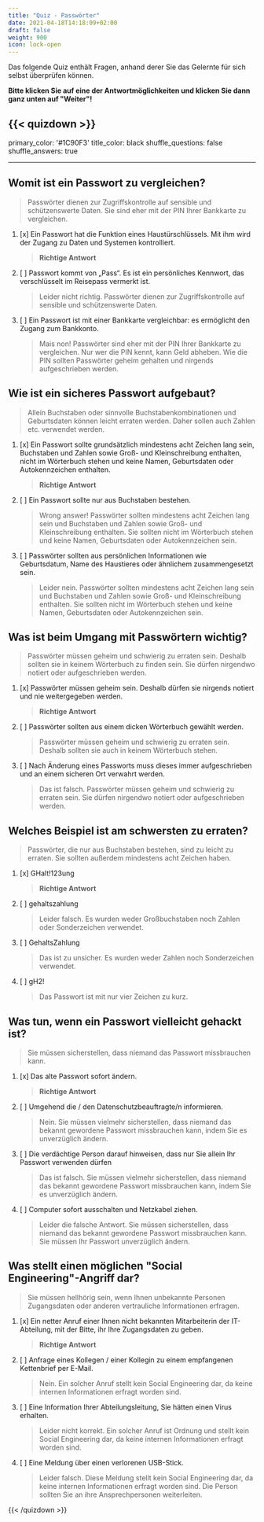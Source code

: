 ```yaml
---
title: "Quiz - Passwörter"
date: 2021-04-18T14:18:09+02:00
draft: false
weight: 900
icon: lock-open
---
```


Das folgende Quiz enthält Fragen, anhand derer Sie das Gelernte für sich selbst überprüfen können.

**Bitte klicken Sie auf eine der Antwortmöglichkeiten und klicken Sie dann ganz unten auf "Weiter"!**

{{< quizdown >}}
---
primary_color: '#1C90F3'
title_color: black
shuffle_questions: false
shuffle_answers: true

---

## Womit ist ein Passwort zu vergleichen?

> Passwörter dienen zur Zugriffskontrolle auf sensible und schützenswerte Daten. Sie sind eher mit der PIN Ihrer Bankkarte zu vergleichen.

1. [x] Ein Passwort hat die Funktion eines Haustürschlüssels. Mit ihm wird der Zugang zu Daten und Systemen kontrolliert.

	>**Richtige Antwort**
2. [ ] Passwort kommt von „Pass“. Es ist ein persönliches Kennwort, das verschlüsselt im Reisepass vermerkt ist. 

	>Leider nicht richtig. Passwörter dienen zur Zugriffskontrolle auf sensible und schützenswerte Daten.
3. [ ] Ein Passwort ist mit einer Bankkarte vergleichbar: es ermöglicht den Zugang zum Bankkonto.

	> Mais non! Passwörter sind eher mit der PIN Ihrer Bankkarte zu vergleichen. Nur wer die PIN kennt, kann Geld abheben. Wie die PIN sollten Passwörter geheim gehalten und nirgends aufgeschrieben werden.

## Wie ist ein sicheres Passwort aufgebaut?

> Allein Buchstaben oder sinnvolle Buchstabenkombinationen und Geburtsdaten können leicht erraten werden. Daher sollen auch Zahlen etc. verwendet werden.

1. [x] Ein Passwort sollte grundsätzlich mindestens acht Zeichen lang sein, Buchstaben und Zahlen sowie Groß- und Kleinschreibung enthalten, nicht im Wörterbuch stehen und keine Namen, Geburtsdaten oder Autokennzeichen enthalten.

	>**Richtige Antwort**
2. [ ] Ein Passwort sollte nur aus Buchstaben bestehen.

	>Wrong answer! Passwörter sollten mindestens acht Zeichen lang sein und Buchstaben und Zahlen sowie Groß- und Kleinschreibung enthalten. Sie sollten nicht im Wörterbuch stehen und keine Namen, Geburtsdaten oder Autokennzeichen sein.
3. [ ] Passwörter sollten aus persönlichen Informationen wie Geburtsdatum, Name des Haustieres oder ähnlichem zusammengesetzt sein.


	>Leider nein. Passwörter sollten mindestens acht Zeichen lang sein und Buchstaben und Zahlen sowie Groß- und Kleinschreibung enthalten. Sie sollten nicht im Wörterbuch stehen und keine Namen, Geburtsdaten oder Autokennzeichen sein.

## Was ist beim Umgang mit Passwörtern wichtig?

> Passwörter müssen geheim und schwierig zu erraten sein. Deshalb sollten sie in keinem Wörterbuch zu finden sein. Sie dürfen nirgendwo notiert oder aufgeschrieben werden.

1. [x] Passwörter müssen geheim sein. Deshalb dürfen sie nirgends notiert und nie weitergegeben werden.

	>**Richtige Antwort**
2. [ ] Passwörter sollten aus einem dicken Wörterbuch gewählt werden. 

	>Passwörter müssen geheim und schwierig zu erraten sein. Deshalb sollten sie auch in keinem Wörterbuch stehen.
3. [ ] Nach Änderung eines Passworts muss dieses immer aufgeschrieben und an einem sicheren Ort verwahrt werden. 

	>Das ist falsch. Passwörter müssen geheim und schwierig zu erraten sein. Sie dürfen nirgendwo notiert oder aufgeschrieben werden.

## Welches Beispiel ist am schwersten zu erraten?

> Passwörter, die nur aus Buchstaben bestehen, sind zu leicht zu erraten. Sie sollten außerdem mindestens acht Zeichen haben.

1. [x] GHalt!123ung

	>**Richtige Antwort**
2. [ ] gehaltszahlung 

	>Leider falsch. Es wurden weder Großbuchstaben noch Zahlen oder Sonderzeichen verwendet.
3. [ ] GehaltsZahlung

	>Das ist zu unsicher. Es wurden weder Zahlen noch Sonderzeichen verwendet.
4. [ ] gH2! 

	>Das Passwort ist mit nur vier Zeichen zu kurz.

## Was tun, wenn ein Passwort vielleicht gehackt ist?

> Sie müssen sicherstellen, dass niemand das Passwort missbrauchen kann.

1. [x] Das alte Passwort sofort ändern.

	>**Richtige Antwort**
2. [ ] Umgehend die / den Datenschutzbeauftragte/n informieren. 

	>Nein. Sie müssen vielmehr sicherstellen, dass niemand das bekannt gewordene Passwort missbrauchen kann, indem Sie es unverzüglich ändern.
3. [ ] Die verdächtige Person darauf hinweisen, dass nur Sie allein Ihr Passwort verwenden dürfen

	>Das ist falsch. Sie müssen vielmehr sicherstellen, dass niemand das bekannt gewordene Passwort missbrauchen kann, indem Sie es unverzüglich ändern.
4. [ ] Computer sofort ausschalten und Netzkabel ziehen. 


	>Leider die falsche Antwort. Sie müssen sicherstellen, dass niemand das bekannt gewordene Passwort missbrauchen kann. Sie müssen Ihr Passwort unverzüglich ändern.

## Was stellt einen möglichen "Social Engineering"-Angriff dar?

> Sie müssen hellhörig sein, wenn Ihnen unbekannte Personen Zugangsdaten oder anderen vertrauliche Informationen erfragen.

1. [x] Ein netter Anruf einer Ihnen nicht bekannten Mitarbeiterin der IT-Abteilung, mit der Bitte, ihr Ihre Zugangsdaten zu geben.

	>**Richtige Antwort**
2. [ ] Anfrage eines Kollegen / einer Kollegin zu einem empfangenen Kettenbrief per E-Mail. 

	>Nein. Ein solcher Anruf stellt kein Social Engineering dar, da keine internen Informationen erfragt worden sind.
3. [ ] Eine Information Ihrer Abteilungsleitung, Sie hätten einen Virus erhalten.

	>Leider nicht korrekt. Ein solcher Anruf ist Ordnung und stellt kein Social Engineering dar, da keine internen Informationen erfragt worden sind.
4. [ ] Eine Meldung über einen verlorenen USB-Stick.

	>Leider falsch. Diese Meldung stellt kein Social Engineering dar, da keine internen Informationen erfragt worden sind. Die Person sollten Sie an ihre Ansprechpersonen weiterleiten.

{{< /quizdown >}}